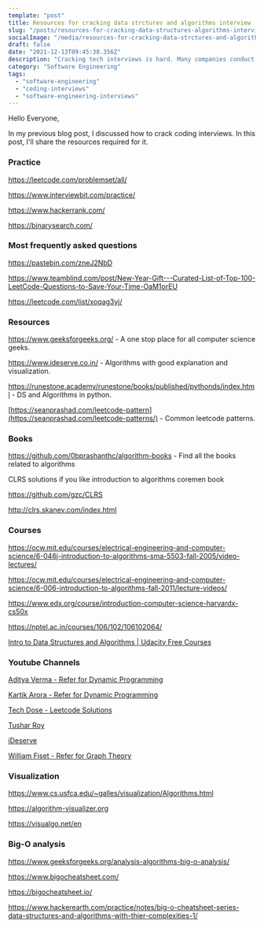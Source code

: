 ```yaml
---
template: "post"
title: Resources for cracking data strctures and algorithms interview
slug: "/posts/resources-for-cracking-data-structures-algorithms-interview"
socialImage: "/media/resources-for-cracking-data-strctures-and-algorithms-interview.png"
draft: false
date: "2021-12-13T09:45:38.356Z"
description: "Cracking tech interviews is hard. Many companies conduct the first round as a coding round or send a hackerrank / hackerearth / codility test. These involve in data structures and algorithms. Cracking it is not easy. You need good understanding and practice. In this blog post, I'll share some of the useful resources for preparing for the interview."
category: "Software Engineering"
tags:
  - "software-engineering"
  - "coding-interviews"
  - "software-engineering-interviews"
---
```


Hello Everyone,

In my previous blog post, I discussed how to crack coding interviews. In this post, I'll share the resources required for it.

### Practice

[](https://leetcode.com/problemset/all/)<https://leetcode.com/problemset/all/>

[](https://www.interviewbit.com/practice/)<https://www.interviewbit.com/practice/>

[](https://www.hackerrank.com/)<https://www.hackerrank.com/>

<https://binarysearch.com/>

### Most frequently asked questions

[](https://pastebin.com/zneJ2NbD)<https://pastebin.com/zneJ2NbD>

[](https://www.teamblind.com/post/New-Year-Gift---Curated-List-of-Top-100-LeetCode-Questions-to-Save-Your-Time-OaM1orEU)<https://www.teamblind.com/post/New-Year-Gift---Curated-List-of-Top-100-LeetCode-Questions-to-Save-Your-Time-OaM1orEU>

[](https://leetcode.com/list/xoqag3yj/)<https://leetcode.com/list/xoqag3yj/>

### Resources

[](https://www.geeksforgeeks.org/)<https://www.geeksforgeeks.org/> - A one stop place for all computer science geeks.

[](https://www.ideserve.co.in/)<https://www.ideserve.co.in/> - Algorithms with good explanation and visualization.

[](https://runestone.academy/runestone/books/published/pythonds/index.html)<https://runestone.academy/runestone/books/published/pythonds/index.html> - DS and Algorithms in python.

[](https://seanprashad.com/leetcode-patterns/)[https://seanprashad.com/leetcode-pattern](https://seanprashad.com/leetcode-patterns/) - Common leetcode patterns.

### Books

[](https://github.com/0bprashanthc/algorithm-books)<https://github.com/0bprashanthc/algorithm-books> - Find all the books related to algorithms

[](https://github.com/gzc/CLRS)[](https://github.com/gzc/CLRS)CLRS solutions if you like introduction to algorithms coremen book

<https://github.com/gzc/CLRS>

[](http://clrs.skanev.com/index.html)<http://clrs.skanev.com/index.html>

### Courses

[](https://ocw.mit.edu/courses/electrical-engineering-and-computer-science/6-046j-introduction-to-algorithms-sma-5503-fall-2005/video-lectures/)<https://ocw.mit.edu/courses/electrical-engineering-and-computer-science/6-046j-introduction-to-algorithms-sma-5503-fall-2005/video-lectures/>

<https://ocw.mit.edu/courses/electrical-engineering-and-computer-science/6-006-introduction-to-algorithms-fall-2011/lecture-videos/>

[](https://www.edx.org/course/introduction-computer-science-harvardx-cs50x)<https://www.edx.org/course/introduction-computer-science-harvardx-cs50x>

[](https://nptel.ac.in/courses/106/102/106102064/)<https://nptel.ac.in/courses/106/102/106102064/>

[Intro to Data Structures and Algorithms | Udacity Free Courses](https://www.udacity.com/course/data-structures-and-algorithms-in-python--ud513)

### Youtube Channels

[](https://www.youtube.com/c/AdityaVermaTheProgrammingLord/videos)[](https://www.youtube.com/c/AdityaVermaTheProgrammingLord/videos)[Aditya Verma - Refer for Dynamic Programming](https://www.youtube.com/c/AdityaVermaTheProgrammingLord/videos)

[](https://www.youtube.com/user/MrHulasingh25)[](https://www.youtube.com/user/MrHulasingh25)[Kartik Arora - Refer for Dynamic Programming](https://www.youtube.com/user/MrHulasingh25/videos)

[](https://www.youtube.com/channel/UCnxhETjJtTPs37hOZ7vQ88g)[](https://www.youtube.com/channel/UCnxhETjJtTPs37hOZ7vQ88g)[Tech Dose - Leetcode Solutions](https://www.youtube.com/c/TECHDOSE4u/videos)

[](https://www.youtube.com/channel/UCZLJf_R2sWyUtXSKiKlyvAw)[](https://www.youtube.com/channel/UCZLJf_R2sWyUtXSKiKlyvAw)[Tushar Roy](https://www.youtube.com/user/tusharroy2525/videos)

[](https://www.youtube.com/channel/UCMNkvKnD3mo3Jj9eTwJllWw)[](https://www.youtube.com/channel/UCMNkvKnD3mo3Jj9eTwJllWw)[iDeserve](https://www.youtube.com/c/IDeserve/videos)

[](https://www.youtube.com/c/WilliamFiset-videos)[](https://www.youtube.com/c/WilliamFiset-videos)[William Fiset - Refer for Graph Theory](https://www.youtube.com/c/WilliamFiset-videos/videos)

### Visualization

[](https://www.cs.usfca.edu/~galles/visualization/Algorithms.html)<https://www.cs.usfca.edu/~galles/visualization/Algorithms.html>

<https://algorithm-visualizer.org>

[](https://visualgo.net/en)<https://visualgo.net/en>

### Big-O analysis

[](https://www.geeksforgeeks.org/analysis-algorithms-big-o-analysis/)<https://www.geeksforgeeks.org/analysis-algorithms-big-o-analysis/>

[](https://www.bigocheatsheet.com/)<https://www.bigocheatsheet.com/>

[](https://bigocheatsheet.io/)<https://bigocheatsheet.io/>

[](https://www.hackerearth.com/practice/notes/big-o-cheatsheet-series-data-structures-and-algorithms-with-thier-complexities-1/)<https://www.hackerearth.com/practice/notes/big-o-cheatsheet-series-data-structures-and-algorithms-with-thier-complexities-1/>
